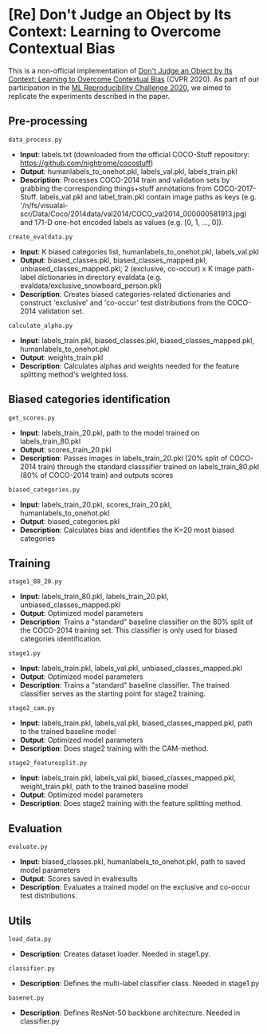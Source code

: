 # [Re] Don't Judge an Object by Its Context: Learning to Overcome Contextual Bias

This is a non-official implementation of [Don't Judge an Object by Its Context: Learning to Overcome Contextual Bias](https://arxiv.org/abs/2001.03152) (CVPR 2020). As part of our participation in the [ML Reproducibility Challenge 2020](https://paperswithcode.com/rc2020), we aimed to replicate the experiments described in the paper.


## Pre-processing
```data_process.py```
- **Input**: labels.txt (downloaded from the official COCO-Stuff repository: https://github.com/nightrome/cocostuff)
- **Output**: humanlabels_to_onehot.pkl, labels_val.pkl, labels_train.pkl
- **Description**: Processes COCO-2014 train and validation sets by grabbing the corresponding things+stuff annotations from COCO-2017-Stuff. labels_val.pkl and label_train.pkl contain image paths as keys (e.g. '/n/fs/visualai-scr/Data/Coco/2014data/val2014/COCO_val2014_000000581913.jpg) and 171-D one-hot encoded labels as values (e.g. [0, 1, ..., 0]).

```create_evaldata.py```
- **Input**: K biased categories list, humanlabels_to_onehot.pkl, labels_val.pkl
- **Output**: biased_classes.pkl, biased_classes_mapped.pkl, unbiased_classes_mapped.pkl, 2 (exclusive, co-occur) x K image path-label dictionaries in directory evaldata (e.g. evaldata/exclusive_snowboard_person.pkl)
- **Description**: Creates biased categories-related dictionaries and construct 'exclusive' and 'co-occur' test distributions from the COCO-2014 validation set.

```calculate_alpha.py```
- **Input**: labels_train.pkl, biased_classes.pkl, biased_classes_mapped.pkl, humanlabels_to_onehot.pkl
- **Output**: weights_train.pkl
- **Description**: Calculates alphas and weights needed for the feature splitting method's weighted loss.


## Biased categories identification
```get_scores.py```
- **Input**: labels_train_20.pkl, path to the model trained on labels_train_80.pkl
- **Output**: scores_train_20.pkl
- **Description**: Passes images in labels_train_20.pkl (20% split of COCO-2014 train) through the standard classsifier trained on labels_train_80.pkl (80% of COCO-2014 train) and outputs scores

```biased_categories.py```
- **Input**: labels_train_20.pkl, scores_train_20.pkl, humanlabels_to_onehot.pkl
- **Output**: biased_categories.pkl
- **Description**: Calculates bias and identifies the K=20 most biased categories


## Training
```stage1_80_20.py```
- **Input**: labels_train_80.pkl, labels_train_20.pkl, unbiased_classes_mapped.pkl
- **Output**: Optimized model parameters
- **Description**: Trains a "standard" baseline classifier on the 80% split of the COCO-2014 training set. This classifier is only used for biased categories identification.

```stage1.py```
- **Input**: labels_train.pkl, labels_val.pkl, unbiased_classes_mapped.pkl
- **Output**: Optimized model parameters
- **Description**: Trains a "standard" baseline classifier. The trained classifier serves as the starting point for stage2 training.

```stage2_cam.py```
- **Input**: labels_train.pkl, labels_val.pkl, biased_classes_mapped.pkl, path to the trained baseline model
- **Output**: Optimized model parameters
- **Description**: Does stage2 training with the CAM-method.

```stage2_featuresplit.py```
- **Input**: labels_train.pkl, labels_val.pkl, biased_classes_mapped.pkl, weight_train.pkl, path to the trained baseline model
- **Output**: Optimized model parameters
- **Description**: Does stage2 training with the feature splitting method.


## Evaluation
```evaluate.py```
- **Input**: biased_classes.pkl, humanlabels_to_onehot.pkl, path to saved model parameters
- **Output**: Scores saved in evalresults
- **Description**: Evaluates a trained model on the exclusive and co-occur test distributions.


## Utils
```load_data.py```
- **Description**: Creates dataset loader. Needed in stage1.py.

```classifier.py```
- **Description**: Defines the multi-label classifier class. Needed in stage1.py

```basenet.py```
- **Description**: Defines ResNet-50 backbone architecture. Needed in classifier.py
